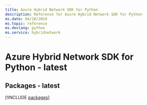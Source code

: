 ```yaml
---
title: Azure Hybrid Network SDK for Python
description: Reference for Azure Hybrid Network SDK for Python
ms.date: 04/10/2024
ms.topic: reference
ms.devlang: python
ms.service: hybridnetwork
---
```

# Azure Hybrid Network SDK for Python - latest
## Packages - latest
[!INCLUDE [packages](hybrid-network-index.md)]